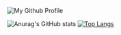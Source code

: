 
![My Github Profile](https://github.com/user-attachments/assets/2fd60d05-cc01-4898-a8ee-03215b60736b)

![Anurag's GitHub stats](https://github-readme-stats.vercel.app/api?username=RGvirer&show_icons=true&count_private=true&theme=radical)     [![Top Langs](https://github-readme-stats.vercel.app/api/top-langs/?username=RGvirer&layout=compact&count_private=true&langs_count=8&theme=radical)](https://github.com/anuraghazra/github-readme-stats)

